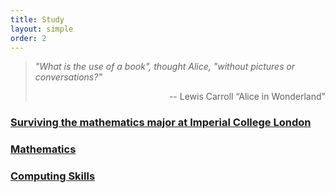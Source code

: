 ```yaml
---
title: Study
layout: simple
order: 2
---
```

>*"What is the use of a book", thought Alice, "without pictures or conversations?"*
>
><p align="right">-- Lewis Carroll “Alice in Wonderland"</p>


### [Surviving the mathematics major at Imperial College London](/study/Imperial_mathematics/Imperial_mathematics)

### [Mathematics](/study/Mathematics/main)

### [Computing Skills](/study/Computing_Skills/main.md)


  


